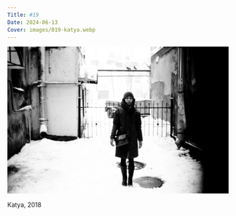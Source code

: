 ```yaml
---
Title: #19
Date: 2024-06-13
Cover: images/019-katya.webp
---
```


![Katya, 2018](images/019-katya@2x.webp)

Katya, 2018
